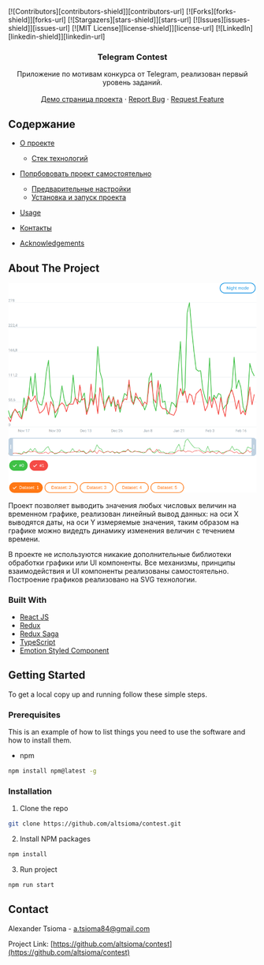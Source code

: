 [![Contributors][contributors-shield]][contributors-url]
[![Forks][forks-shield]][forks-url]
[![Stargazers][stars-shield]][stars-url]
[![Issues][issues-shield]][issues-url]
[![MIT License][license-shield]][license-url]
[![LinkedIn][linkedin-shield]][linkedin-url]

<p align="center">

  <h3 align="center">Telegram Contest</h3>

  <p align="center">
    Приложение по мотивам конкурса от Telegram, реализован первый уровень заданий.
    <br />
    <br />
    <a href="https://github.com/altsioma/contest">Демо страница проекта</a>
    ·
    <a href="https://github.com/altsioma/contest/issues">Report Bug</a>
    ·
    <a href="https://github.com/altsioma/contest/issues">Request Feature</a>
  </p>
</p>



<!-- TABLE OF CONTENTS -->
## Содержание

* [О проекте](#about-the-project)
  * [Стек технологий](#built-with)
* [Попрбововать проект самостоятельно](#getting-started)
  * [Предварительные настройки](#prerequisites)
  * [Установка и запуск проекта](#installation)
* [Usage](#usage)

* [Контакты](#contact)
* [Acknowledgements](#acknowledgements)



<!-- ABOUT THE PROJECT -->
## About The Project

[![Product Name Screen Shot][product-screenshot]](https://example.com)

Проект позволяет выводить значения любых числовых величин на временном графике, реализован линейный вывод данных: на оси X выводятся даты, на оси Y измеряемые значения, таким образом на графике можно видедть динамику изменения величин с течением времени. 

В проекте не используются никакие дополнительные библиотеки обработки графики или UI компоненты. Все механизмы, принципы взаимодействия и UI компоненты реализованы самостоятельно. Построение графиков реализовано на SVG технологии.

### Built With

* [React JS](https://ru.reactjs.org/)
* [Redux](https://redux.js.org/)
* [Redux Saga](https://redux-saga.js.org/)
* [TypeScript](https://www.typescriptlang.org/)
* [Emotion Styled Component](https://emotion.sh/docs/styled)


<!-- GETTING STARTED -->
## Getting Started

To get a local copy up and running follow these simple steps.

### Prerequisites

This is an example of how to list things you need to use the software and how to install them.
* npm
```sh
npm install npm@latest -g
```

### Installation

1. Clone the repo
```sh
git clone https://github.com/altsioma/contest.git
```
2. Install NPM packages
```sh
npm install
```
3. Run project
```sh
npm run start
```

## Contact

Alexander Tsioma - a.tsioma84@gmail.com

Project Link: [https://github.com/altsioma/contest](https://github.com/altsioma/contest)


[product-screenshot]: images/screenshot.png
